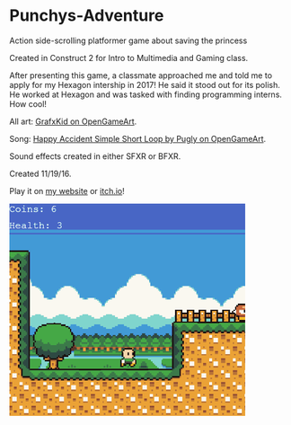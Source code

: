 # Punchys-Adventure
Action side-scrolling platformer game about saving the princess

Created in Construct 2 for Intro to Multimedia and Gaming class.

After presenting this game, a classmate approached me and told me to apply for my Hexagon intership in 2017! He said it stood out for its polish. He worked at Hexagon and was tasked with finding programming interns. How cool!

All art: [GrafxKid on OpenGameArt](https://opengameart.org/users/grafxkid).

Song: [Happy Accident Simple Short Loop by Pugly on OpenGameArt](https://opengameart.org/content/happy-accident).

Sound effects created in either SFXR or BFXR.

Created 11/19/16.

Play it on [my website](https://www.tjcouch.xyz/punchy-s-adventure) or [itch.io](https://kanestaff.itch.io/punchys-adventure)!

![](https://github.com/tjcouch1/Punchys-Adventure/blob/master/punchysadventure.gif)
